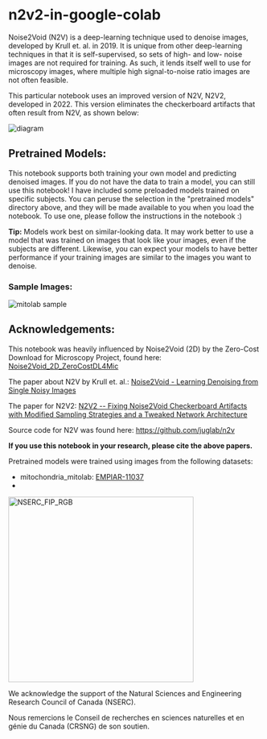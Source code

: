 # n2v2-in-google-colab
Noise2Void (N2V) is a deep-learning technique used to denoise images, developed by Krull et. al. in 2019. It is unique from other deep-learning techniques in that it is self-supervised, so sets of high- and low- noise images are not required for training. As such, it lends itself well to use for microscopy images, where multiple high signal-to-noise ratio images are not often feasible.

This particular notebook uses an improved version of N2V, N2V2, developed in 2022. This version eliminates the checkerboard artifacts that often result from N2V, as shown below:

![diagram](https://github.com/gracefacetseng/n2v2-in-google-colab/assets/132942058/c7e66975-e9d9-492c-bc3a-695f0b8cd5a6)

## Pretrained Models:

This notebook supports both training your own model and predicting denoised images. If you do not have the data to train a model, you can still use this notebook! I have included some preloaded models trained on specific subjects. You can peruse the selection in the "pretrained models" directory above, and they will be made available to you when you load the notebook. To use one, please follow the instructions in the notebook :) 

**Tip:** Models work best on similar-looking data. It may work better to use a model that was trained on images that look like your images, even if the subjects are different. Likewise, you can expect your models to have better performance if your training images are similar to the images you want to denoise.

### Sample Images:
![mitolab sample](https://github.com/gracefacetseng/n2v2-in-google-colab/assets/132942058/fae5daa5-3b77-4d5c-87de-6b3c5e1d6ce4)

## Acknowledgements:
This notebook was heavily influenced by Noise2Void (2D) by the Zero-Cost Download for Microscopy Project, found here: [Noise2Void_2D_ZeroCostDL4Mic](https://colab.research.google.com/github/HenriquesLab/ZeroCostDL4Mic/blob/master/Colab_notebooks/Noise2Void_2D_ZeroCostDL4Mic.ipynb)

The paper about N2V by Krull et. al.: [Noise2Void - Learning Denoising from Single Noisy Images](https://arxiv.org/abs/1811.10980)

The paper for N2V2: [N2V2 -- Fixing Noise2Void Checkerboard Artifacts with Modified Sampling Strategies and a Tweaked Network Architecture](https://arxiv.org/abs/2211.08512)

Source code for N2V was found here: https://github.com/juglab/n2v

**If you use this notebook in your research, please cite the above papers.**

Pretrained models were trained using images from the following datasets:
 *  mitochondria_mitolab: [EMPIAR-11037](https://www.ebi.ac.uk/empiar/EMPIAR-11037/)
 *  

<img width="368" alt="NSERC_FIP_RGB" src="https://github.com/gracefacetseng/n2v2-in-google-colab/assets/132942058/748f0a73-55dd-4c28-9f5a-20fb03246775">

We acknowledge the support of the Natural Sciences and Engineering Research Council of Canada (NSERC).

Nous remercions le Conseil de recherches en sciences naturelles et en génie du Canada (CRSNG) de son soutien.
